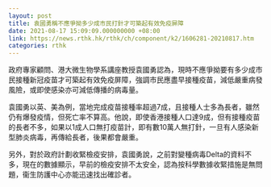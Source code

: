 ```yaml
---
layout: post
title: 袁國勇稱不應爭拗多少成市民打針才可築起有效免疫屏障
date: 2021-08-17 15:09:09.000000000 +08:00
link: https://news.rthk.hk/rthk/ch/component/k2/1606281-20210817.htm
categories: rthk
---
```


政府專家顧問、港大微生物學系講座教授袁國勇認為，現時不應爭拗要有多少成市民接種新冠疫苗才可築起有效免疫屏障，強調市民應盡早接種疫苗，減低嚴重病發風險，或即使感染亦可減低傳播的病毒量。

袁國勇以英、美為例，當地完成疫苗接種率超過7成，且接種人士多為長者，雖然仍有爆發疫情，但死亡率不算高。他說，即使香港接種人口達9成，但有接種疫苗的長者不多，如果以1成人口無打疫苗計，即有數10萬人無打針，一旦有人感染新型肺炎病毒，再傳給長者，後果都會嚴重。

另外，對於政府計劃收緊檢疫安排，袁國勇說，之前對變種病毒Delta的資料不多，現在的數據顯示，早前的檢疫安排不太安全，認為按科學數據收緊措施是無問題，衞生防護中心亦能迅速找出確診者。

